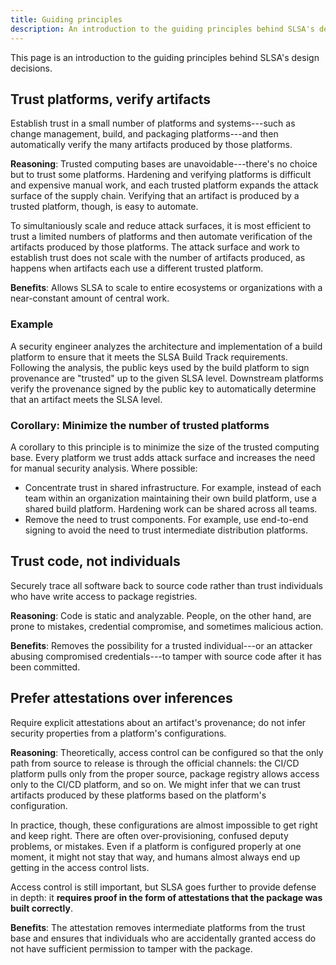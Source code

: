 ```yaml
---
title: Guiding principles
description: An introduction to the guiding principles behind SLSA's design decisions.
---
```


This page is an introduction to the guiding principles behind SLSA's design decisions.

## Trust platforms, verify artifacts

Establish trust in a small number of platforms and systems---such as change management, build, and packaging platforms---and then automatically verify the many artifacts produced by those platforms.

**Reasoning**: Trusted computing bases are unavoidable---there's no choice but to trust some platforms. Hardening and verifying platforms is difficult and expensive manual work, and each trusted platform expands the attack surface of the supply chain. Verifying that an artifact is produced by a trusted platform, though, is easy to automate.

To simultaniously scale and reduce attack surfaces, it is most efficient to trust a limited numbers of platforms and then automate verification of the artifacts produced by those platforms. The attack surface and work to establish trust does not scale with the number of artifacts produced, as happens when artifacts each use a different trusted platform.

**Benefits**: Allows SLSA to scale to entire ecosystems or organizations with a near-constant amount of central work.

### Example

A security engineer analyzes the architecture and implementation of a build platform to ensure that it meets the SLSA Build Track requirements. Following the analysis, the public keys used by the build platform to sign provenance are "trusted" up to the given SLSA level. Downstream platforms verify the provenance signed by the public key to automatically determine that an artifact meets the SLSA level. 

### Corollary: Minimize the number of trusted platforms

A corollary to this principle is to minimize the size of the trusted computing base. Every platform we trust adds attack surface and increases the need for manual security analysis. Where possible:

-   Concentrate trust in shared infrastructure. For example, instead of each team within an organization maintaining their own build platform, use a shared build platform. Hardening work can be shared across all teams.
-   Remove the need to trust components. For example, use end-to-end signing to avoid the need to trust intermediate distribution platforms.

## Trust code, not individuals

Securely trace all software back to source code rather than trust individuals who have write access to package registries.

**Reasoning**: Code is static and analyzable. People, on the other hand, are prone to mistakes, credential compromise, and sometimes malicious action.

**Benefits**: Removes the possibility for a trusted individual---or an attacker abusing compromised credentials---to tamper with source code after it has been committed.

## Prefer attestations over inferences

Require explicit attestations about an artifact's provenance; do not infer security properties from a platform's configurations.

**Reasoning**: Theoretically, access control can be configured so that the only path from source to release is through the official channels: the CI/CD platform pulls only from the proper source, package registry allows access only to the CI/CD platform, and so on. We might infer that we can trust artifacts produced by these platforms based on the platform's configuration.

In practice, though, these configurations are almost impossible to get right and keep right. There are often over-provisioning, confused deputy problems, or mistakes. Even if a platform is configured properly at one moment, it might not stay that way, and humans almost always end up getting in the access control lists. 

Access control is still important, but SLSA goes further to provide defense in depth: it **requires proof in the form of attestations that the package was built correctly**.

**Benefits**: The attestation removes intermediate platforms from the trust base and ensures that individuals who are accidentally granted access do not have sufficient permission to tamper with the package.
